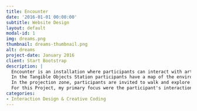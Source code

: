 ```yaml
---
title: Encounter
date: '2016-01-01 00:00:00'
subtitle: Website Design
layout: default
modal-id: 1
img: dreams.png
thumbnail: dreams-thumbnail.png
alt: dreams
project-date: January 2016
client: Start Bootstrap
description: |
  Encounter is an installation where participants can interact with artificial creatures and environments using mixed reality modes of interaction. It was created for the Digital Media Project course as part of the Digital Media Program.
  In the Tangible Objects Station participants have a map of the environment, where they become "city planners". Participants can physically move objects on the map and shape the virtual world. Using a smartphone/tablet device and a custom app participants can find out more information about the environment using augmented reality. The app recognizes various objects and images and communicates any changes the "city planners" make.
  In the projection zone, participants are invited to walk and explore the virtual world, as if they are walking through a park. A view of virtual world is projected onto a wall (or displayed on a monitor). Participants gain an avatar simply by walking into the space. Through the use of the Microsoft Kinect, participants are able to control these avatars via body gestures. The environment and creatures of this ecosystem are responsive to their gestures. Any changes made by the city planners are reflected in the projected view in real time.
  For this Project, my primary focus were the participant's interactions in the projection space, projection design and world modelling.  
categories:
- Interaction Design & Creative Coding
---
```

